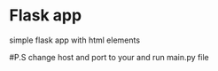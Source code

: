 # Flask app
simple flask app with html elements

#P.S change host and port to your and run main.py file
